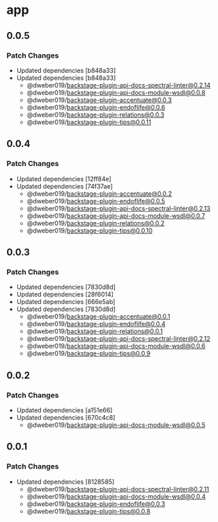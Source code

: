 # app

## 0.0.5

### Patch Changes

- Updated dependencies [b848a33]
- Updated dependencies [b848a33]
  - @dweber019/backstage-plugin-api-docs-spectral-linter@0.2.14
  - @dweber019/backstage-plugin-api-docs-module-wsdl@0.0.8
  - @dweber019/backstage-plugin-accentuate@0.0.3
  - @dweber019/backstage-plugin-endoflife@0.0.6
  - @dweber019/backstage-plugin-relations@0.0.3
  - @dweber019/backstage-plugin-tips@0.0.11

## 0.0.4

### Patch Changes

- Updated dependencies [12ff84e]
- Updated dependencies [74f37ae]
  - @dweber019/backstage-plugin-accentuate@0.0.2
  - @dweber019/backstage-plugin-endoflife@0.0.5
  - @dweber019/backstage-plugin-api-docs-spectral-linter@0.2.13
  - @dweber019/backstage-plugin-api-docs-module-wsdl@0.0.7
  - @dweber019/backstage-plugin-relations@0.0.2
  - @dweber019/backstage-plugin-tips@0.0.10

## 0.0.3

### Patch Changes

- Updated dependencies [7830d8d]
- Updated dependencies [28f6014]
- Updated dependencies [666e5ab]
- Updated dependencies [7830d8d]
  - @dweber019/backstage-plugin-accentuate@0.0.1
  - @dweber019/backstage-plugin-endoflife@0.0.4
  - @dweber019/backstage-plugin-relations@0.0.1
  - @dweber019/backstage-plugin-api-docs-spectral-linter@0.2.12
  - @dweber019/backstage-plugin-api-docs-module-wsdl@0.0.6
  - @dweber019/backstage-plugin-tips@0.0.9

## 0.0.2

### Patch Changes

- Updated dependencies [a151e66]
- Updated dependencies [670c4c8]
  - @dweber019/backstage-plugin-api-docs-module-wsdl@0.0.5

## 0.0.1

### Patch Changes

- Updated dependencies [8128585]
  - @dweber019/backstage-plugin-api-docs-spectral-linter@0.2.11
  - @dweber019/backstage-plugin-api-docs-module-wsdl@0.0.4
  - @dweber019/backstage-plugin-endoflife@0.0.3
  - @dweber019/backstage-plugin-tips@0.0.8
